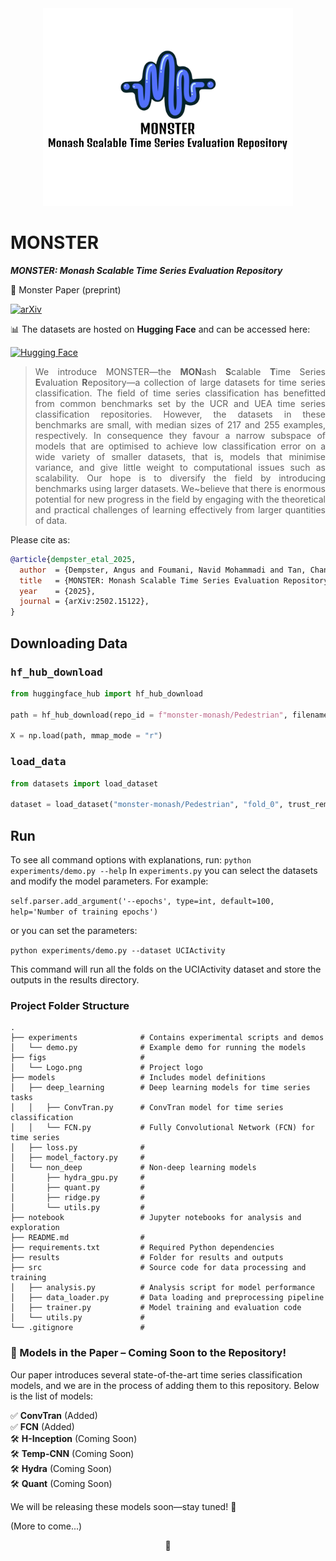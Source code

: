<div align="center"><img src="figs/Logo.png" style="width:400px"></div>

# MONSTER

***MONSTER: Monash Scalable Time Series Evaluation Repository***

📄 Monster Paper (preprint)

[![arXiv](https://img.shields.io/badge/arXiv-2502.15122-B31B1B?style=for-the-badge&logo=arxiv)](https://arxiv.org/abs/2502.15122)

📊 The datasets are hosted on **Hugging Face** and can be accessed here: 

[![Hugging Face](https://img.shields.io/badge/HuggingFace-Datasets-orange?style=for-the-badge&logo=huggingface)](https://huggingface.co/monster-monash)

<!-- [HuggingFace](https://huggingface.co/monster-monash) (data) -->


> <div align="justify">We introduce MONSTER&mdash;the <b>MON</b>ash <b>S</b>calable <b>T</b>ime Series <b>E</b>valuation <b>R</b>epository&mdash;a collection of large datasets for time series classification. The field of time series classification has benefitted from common benchmarks set by the UCR and UEA time series classification repositories. However, the datasets in these benchmarks are small, with median sizes of 217 and 255 examples, respectively. In consequence they favour a narrow subspace of models that are optimised to achieve low classification error on a wide variety of smaller datasets, that is, models that minimise variance, and give little weight to computational issues such as scalability. Our hope is to diversify the field by introducing benchmarks using larger datasets. We~believe that there is enormous potential for new progress in the field by engaging with the theoretical and practical challenges of learning effectively from larger quantities of data.</div>

Please cite as:
```bibtex
@article{dempster_etal_2025,
  author  = {Dempster, Angus and Foumani, Navid Mohammadi and Tan, Chang Wei and Miller, Lynn and Mishra, Amish and Salehi, Mahsa and Pelletier, Charlotte and Schmidt, Daniel F and Webb, Geoffrey I},
  title   = {MONSTER: Monash Scalable Time Series Evaluation Repository},
  year    = {2025},
  journal = {arXiv:2502.15122},
}
```



## Downloading Data

### <tt>hf_hub_download</tt>

```python
from huggingface_hub import hf_hub_download

path = hf_hub_download(repo_id = f"monster-monash/Pedestrian", filename = f"Pedestrian_X.npy", repo_type = "dataset")

X = np.load(path, mmap_mode = "r")
```

### <tt>load_data</tt>

```python
from datasets import load_dataset

dataset = load_dataset("monster-monash/Pedestrian", "fold_0", trust_remote_code = True)
```

## Run

To see all command options with explanations, run: `python experiments/demo.py --help`
In `experiments.py` you can select the datasets and modify the model parameters.
For example:

`self.parser.add_argument('--epochs', type=int, default=100, help='Number of training epochs')`

or you can set the parameters:

`python experiments/demo.py --dataset UCIActivity`

This command will run all the folds on the UCIActivity dataset and store the outputs in the results directory.

### Project Folder Structure
```plaintext
.
├── experiments              # Contains experimental scripts and demos
│   └── demo.py              # Example demo for running the models
├── figs                     # 
│   └── Logo.png             # Project logo
├── models                   # Includes model definitions
│   ├── deep_learning        # Deep learning models for time series tasks
│   │   ├── ConvTran.py      # ConvTran model for time series classification
│   │   └── FCN.py           # Fully Convolutional Network (FCN) for time series
│   ├── loss.py              # 
│   ├── model_factory.py     # 
│   └── non_deep             # Non-deep learning models
│       ├── hydra_gpu.py     # 
│       ├── quant.py         # 
│       ├── ridge.py         # 
│       └── utils.py         # 
├── notebook                 # Jupyter notebooks for analysis and exploration
├── README.md                # 
├── requirements.txt         # Required Python dependencies
├── results                  # Folder for results and outputs
├── src                      # Source code for data processing and training
│   ├── analysis.py          # Analysis script for model performance
│   ├── data_loader.py       # Data loading and preprocessing pipeline
│   ├── trainer.py           # Model training and evaluation code
│   └── utils.py             # 
└── .gitignore               # 
```


### 📌 Models in the Paper – Coming Soon to the Repository!

Our paper introduces several state-of-the-art time series classification models, and we are in the process of adding them to this repository. Below is the list of models:

✅ **ConvTran** (Added)  
✅ **FCN** (Added)  
🛠️ **H-Inception** (Coming Soon)  
🛠️ **Temp-CNN** (Coming Soon)  
🛠️ **Hydra** (Coming Soon)  
🛠️ **Quant** (Coming Soon)  

We will be releasing these models soon—stay tuned! 🚀  

(More to come...)

<div align="center">🦖</div>


